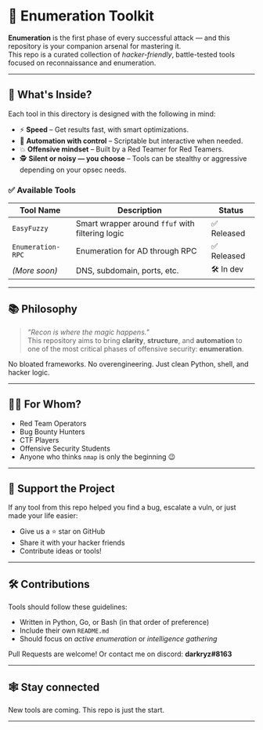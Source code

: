 # 🚀 Enumeration Toolkit

**Enumeration** is the first phase of every successful attack — and this repository is your companion arsenal for mastering it.  
This repo is a curated collection of *hacker-friendly*, battle-tested tools focused on reconnaissance and enumeration.

---

## 🧰 What's Inside?

Each tool in this directory is designed with the following in mind:

- ⚡ **Speed** – Get results fast, with smart optimizations.
- 🧠 **Automation with control** – Scriptable but interactive when needed.
- 💥 **Offensive mindset** – Built by a Red Teamer for Red Teamers.
- 🕵️ **Silent or noisy — you choose** – Tools can be stealthy or aggressive depending on your opsec needs.

### ✅ Available Tools

| Tool Name    | Description                                       | Status      |
|-------------|----------------------------------------------------|-------------|
| `EasyFuzzy`   | Smart wrapper around `ffuf` with filtering logic | ✅ Released |
| `Enumeration-RPC` | Enumeration for AD through RPC                 | ✅ Released   |
| *(More soon)*| DNS, subdomain, ports, etc.                       | 🛠️ In dev   |

---

## 📚 Philosophy

> *"Recon is where the magic happens."*  
> This repository aims to bring **clarity**, **structure**, and **automation** to one of the most critical phases of offensive security: **enumeration**.

No bloated frameworks. No overengineering. Just clean Python, shell, and hacker logic.

---

## 🧑‍💻 For Whom?

- Red Team Operators  
- Bug Bounty Hunters  
- CTF Players  
- Offensive Security Students  
- Anyone who thinks `nmap` is only the beginning 😉

---

## 🌟 Support the Project

If any tool from this repo helped you find a bug, escalate a vuln, or just made your life easier:
- Give us a ⭐ star on GitHub
- Share it with your hacker friends
- Contribute ideas or tools!

---

## 🛠️ Contributions

Tools should follow these guidelines:
- Written in Python, Go, or Bash (in that order of preference)
- Include their own `README.md`
- Should focus on *active enumeration* or *intelligence gathering*

Pull Requests are welcome!
Or contact me on discord: **darkryz#8163**

---

## 🕸️ Stay connected

New tools are coming. This repo is just the start.

---



